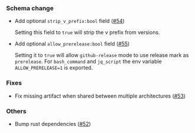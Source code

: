 <!-- markdownlint-configure-file { "first-line-heading": { "level": 3 } } -->
### Schema change

- Add optional `strip_v_prefix:bool` field ([#54](https://github.com/FirelightFlagboy/gh-actions-workflows-docker-services/issues/54))

  Setting this field to `true` will strip the v prefix from versions.

- Add optional `allow_prerelease:bool` field ([#55](https://github.com/FirelightFlagboy/gh-actions-workflows-docker-services/issues/55))

  Setting it to `true` will allow `github-release` mode to use release mark as `prerelease`.
  For `bash_command` and `jq_script` the env variable `ALLOW_PRERELEASE=1` is exported.

### Fixes

- Fix missing artifact when shared between multiple architectures ([#53](https://github.com/FirelightFlagboy/gh-actions-workflows-docker-services/issues/53))

### Others

- Bump rust dependencies ([#52](https://github.com/FirelightFlagboy/gh-actions-workflows-docker-services/pull/52))

